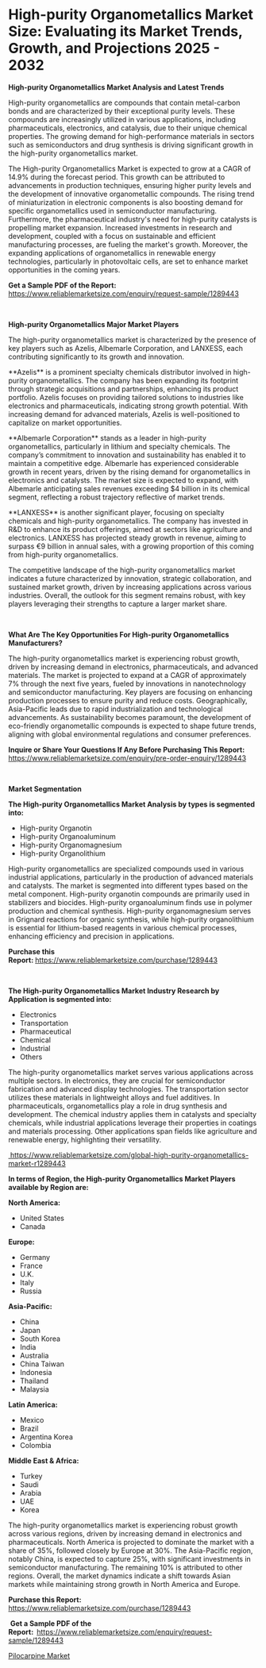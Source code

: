<p><h1>High-purity Organometallics Market Size: Evaluating its Market Trends, Growth, and Projections 2025 - 2032</h1></p><p><strong>High-purity Organometallics Market Analysis and Latest Trends</strong></p>
<p><p>High-purity organometallics are compounds that contain metal-carbon bonds and are characterized by their exceptional purity levels. These compounds are increasingly utilized in various applications, including pharmaceuticals, electronics, and catalysis, due to their unique chemical properties. The growing demand for high-performance materials in sectors such as semiconductors and drug synthesis is driving significant growth in the high-purity organometallics market.</p><p>The High-purity Organometallics Market is expected to grow at a CAGR of 14.9% during the forecast period. This growth can be attributed to advancements in production techniques, ensuring higher purity levels and the development of innovative organometallic compounds. The rising trend of miniaturization in electronic components is also boosting demand for specific organometallics used in semiconductor manufacturing. Furthermore, the pharmaceutical industry's need for high-purity catalysts is propelling market expansion. Increased investments in research and development, coupled with a focus on sustainable and efficient manufacturing processes, are fueling the market's growth. Moreover, the expanding applications of organometallics in renewable energy technologies, particularly in photovoltaic cells, are set to enhance market opportunities in the coming years.</p></p>
<p><strong>Get a Sample PDF of the Report:&nbsp;</strong> <a href="https://www.reliablemarketsize.com/enquiry/request-sample/1289443?utm_campaign=3536&utm_medium=2&utm_source=Github&utm_content=ia&utm_term=29032025&utm_id=high-purity-organometallics">https://www.reliablemarketsize.com/enquiry/request-sample/1289443</a></p>
<p>&nbsp;</p>
<p><strong>High-purity Organometallics Major Market Players</strong></p>
<p><p>The high-purity organometallics market is characterized by the presence of key players such as Azelis, Albemarle Corporation, and LANXESS, each contributing significantly to its growth and innovation.</p><p>**Azelis** is a prominent specialty chemicals distributor involved in high-purity organometallics. The company has been expanding its footprint through strategic acquisitions and partnerships, enhancing its product portfolio. Azelis focuses on providing tailored solutions to industries like electronics and pharmaceuticals, indicating strong growth potential. With increasing demand for advanced materials, Azelis is well-positioned to capitalize on market opportunities.</p><p>**Albemarle Corporation** stands as a leader in high-purity organometallics, particularly in lithium and specialty chemicals. The company’s commitment to innovation and sustainability has enabled it to maintain a competitive edge. Albemarle has experienced considerable growth in recent years, driven by the rising demand for organometallics in electronics and catalysts. The market size is expected to expand, with Albemarle anticipating sales revenues exceeding $4 billion in its chemical segment, reflecting a robust trajectory reflective of market trends.</p><p>**LANXESS** is another significant player, focusing on specialty chemicals and high-purity organometallics. The company has invested in R&D to enhance its product offerings, aimed at sectors like agriculture and electronics. LANXESS has projected steady growth in revenue, aiming to surpass €9 billion in annual sales, with a growing proportion of this coming from high-purity organometallics.</p><p>The competitive landscape of the high-purity organometallics market indicates a future characterized by innovation, strategic collaboration, and sustained market growth, driven by increasing applications across various industries. Overall, the outlook for this segment remains robust, with key players leveraging their strengths to capture a larger market share.</p></p>
<p>&nbsp;</p>
<p><strong>What Are The Key Opportunities For High-purity Organometallics Manufacturers?</strong></p>
<p><p>The high-purity organometallics market is experiencing robust growth, driven by increasing demand in electronics, pharmaceuticals, and advanced materials. The market is projected to expand at a CAGR of approximately 7% through the next five years, fueled by innovations in nanotechnology and semiconductor manufacturing. Key players are focusing on enhancing production processes to ensure purity and reduce costs. Geographically, Asia-Pacific leads due to rapid industrialization and technological advancements. As sustainability becomes paramount, the development of eco-friendly organometallic compounds is expected to shape future trends, aligning with global environmental regulations and consumer preferences.</p></p>
<p><strong>Inquire or Share Your Questions If Any Before Purchasing This Report:</strong> <a href="https://www.reliablemarketsize.com/enquiry/pre-order-enquiry/1289443?utm_campaign=3536&utm_medium=2&utm_source=Github&utm_content=ia&utm_term=29032025&utm_id=high-purity-organometallics">https://www.reliablemarketsize.com/enquiry/pre-order-enquiry/1289443</a></p>
<p>&nbsp;</p>
<p><strong>Market Segmentation</strong></p>
<p><strong>The High-purity Organometallics Market Analysis by types is segmented into:</strong></p>
<p><ul><li>High-purity Organotin</li><li>High-purity Organoaluminum</li><li>High-purity Organomagnesium</li><li>High-purity Organolithium</li></ul></p>
<p><p>High-purity organometallics are specialized compounds used in various industrial applications, particularly in the production of advanced materials and catalysts. The market is segmented into different types based on the metal component. High-purity organotin compounds are primarily used in stabilizers and biocides. High-purity organoaluminum finds use in polymer production and chemical synthesis. High-purity organomagnesium serves in Grignard reactions for organic synthesis, while high-purity organolithium is essential for lithium-based reagents in various chemical processes, enhancing efficiency and precision in applications.</p></p>
<p><strong>Purchase this Report:&nbsp;</strong><a href="https://www.reliablemarketsize.com/purchase/1289443?utm_campaign=3536&utm_medium=2&utm_source=Github&utm_content=ia&utm_term=29032025&utm_id=high-purity-organometallics">https://www.reliablemarketsize.com/purchase/1289443</a></p>
<p>&nbsp;</p>
<p><strong>The High-purity Organometallics Market Industry Research by Application is segmented into:</strong></p>
<p><ul><li>Electronics</li><li>Transportation</li><li>Pharmaceutical</li><li>Chemical</li><li>Industrial</li><li>Others</li></ul></p>
<p><p>The high-purity organometallics market serves various applications across multiple sectors. In electronics, they are crucial for semiconductor fabrication and advanced display technologies. The transportation sector utilizes these materials in lightweight alloys and fuel additives. In pharmaceuticals, organometallics play a role in drug synthesis and development. The chemical industry applies them in catalysts and specialty chemicals, while industrial applications leverage their properties in coatings and materials processing. Other applications span fields like agriculture and renewable energy, highlighting their versatility.</p></p>
<p><a href="https://www.reliablemarketsize.com/global-high-purity-organometallics-market-r1289443?utm_campaign=3536&utm_medium=2&utm_source=Github&utm_content=ia&utm_term=29032025&utm_id=high-purity-organometallics">&nbsp;https://www.reliablemarketsize.com/global-high-purity-organometallics-market-r1289443</a></p>
<p><strong>In terms of Region, the High-purity Organometallics Market Players available by Region are:</strong></p>
<p>
    <p> <strong> North America: </strong>
        <ul>
            <li>United States</li>
            <li>Canada</li>
        </ul>
        </p> 
    <p> <strong> Europe: </strong>
        <ul>
            <li>Germany</li>
            <li>France</li>
            <li>U.K.</li>
            <li>Italy</li>
            <li>Russia</li>
        </ul>
        </p> 
    <p> <strong> Asia-Pacific: </strong>
        <ul>
            <li>China</li>
            <li>Japan</li>
            <li>South Korea</li>
            <li>India</li>
            <li>Australia</li>
            <li>China Taiwan</li>
            <li>Indonesia</li>
            <li>Thailand</li>
            <li>Malaysia</li>
        </ul>
        </p> 
    <p> <strong> Latin America: </strong>
        <ul>
            <li>Mexico</li>
            <li>Brazil</li>
            <li>Argentina Korea</li>
            <li>Colombia</li>
        </ul>
        </p> 
    <p> <strong> Middle East & Africa: </strong>
        <ul>
            <li>Turkey</li>
            <li>Saudi</li>
            <li>Arabia</li>
            <li>UAE</li>
            <li>Korea</li>
        </ul>
    </p>
    </p>
<p><p>The high-purity organometallics market is experiencing robust growth across various regions, driven by increasing demand in electronics and pharmaceuticals. North America is projected to dominate the market with a share of 35%, followed closely by Europe at 30%. The Asia-Pacific region, notably China, is expected to capture 25%, with significant investments in semiconductor manufacturing. The remaining 10% is attributed to other regions. Overall, the market dynamics indicate a shift towards Asian markets while maintaining strong growth in North America and Europe.</p></p>
<p><strong>Purchase this Report: </strong><a href="https://www.reliablemarketsize.com/purchase/1289443?utm_campaign=3536&utm_medium=2&utm_source=Github&utm_content=ia&utm_term=29032025&utm_id=high-purity-organometallics">https://www.reliablemarketsize.com/purchase/1289443</a></p>
<p>&nbsp;<strong>Get a Sample PDF of the Report:&nbsp;&nbsp;</strong><a href="https://www.reliablemarketsize.com/enquiry/request-sample/1289443?utm_campaign=3536&utm_medium=2&utm_source=Github&utm_content=ia&utm_term=29032025&utm_id=high-purity-organometallics">https://www.reliablemarketsize.com/enquiry/request-sample/1289443</a></p>
<p><strong></strong></p>
<p><p><a href="https://github.com/beyeagamizjp/Market-Research-Report-List-1/blob/main/pilocarpine-market.md?utm_campaign=3536&utm_medium=2&utm_source=Github&utm_content=ia&utm_term=29032025&utm_id=high-purity-organometallics">Pilocarpine Market</a></p></p>